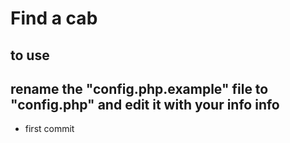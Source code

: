 Find a cab
==========
to use
-----------
rename the "config.php.example" file to "config.php" and edit it with your info
info
--------
* first commit
